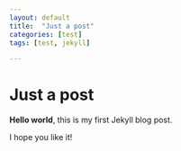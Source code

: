 ```yaml
---
layout: default
title:  "Just a post"
categories: [test]
tags: [test, jekyll]

---
```


# Just a post

**Hello world**, this is my first Jekyll blog post.

I hope you like it!
